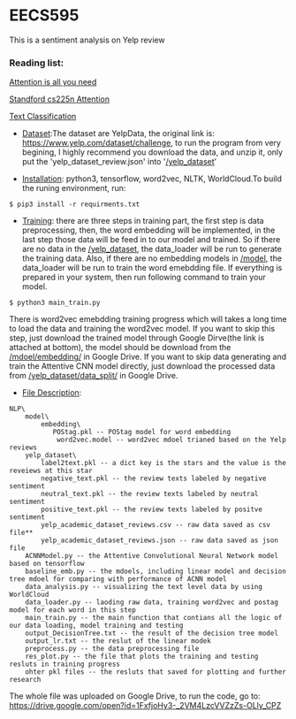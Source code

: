 # EECS595

This is a sentiment analysis on Yelp review

### Reading list:

[Attention is all you need](https://arxiv.org/pdf/1706.03762.pdf)

[Standford cs225n Attention](http://web.stanford.edu/class/cs224n/lectures/lecture12.pdf)

[Text Classification](https://github.com/TobiasLee/Text-Classification)

* [Dataset]():The dataset are YelpData, the original link is: https://www.yelp.com/dataset/challenge, to run the program from very begining, I highly recommend you download the data, and unzip it, only put the 'yelp_dataset_review.json' into '[/yelp_dataset](file)'

* [Installation](): python3, tensorflow, word2vec, NLTK, WorldCloud.To build the runing environment, run:
```commandline
$ pip3 install -r requirments.txt
```
* [Training](): there are three steps in training part, the first step is data preprocessing, then, the word embedding will be implemented, in the last step those data will be feed in to our model and trained. So if there are no data in the [/yelp_dataset](file), the data_loader will be run to generate the training data. Also, if there are no embedding models in [/model](file), the data_loader will be run to train the word emebdding file. If everything is prepared in your system, then run following command to train your model.
```commandline
$ python3 main_train.py
```
There is word2vec emebdding training progress which will takes a long time to load the data and training the word2vec model. If you want to skip this step, just download the trained model through Google Dirve(the link is attached at bottom), the model should be download from the [/mdoel/embedding/](file) in Google Drive.
If you want to skip data generating and train the Attentive CNN model directly, just download the processed data from [/yelp_dataset/data_split/](file) in Google Drive. 
* [File Description]():

```
NLP\
    model\
        embedding\
           POStag.pkl -- POStag model for word embedding 
            word2vec.model -- word2vec mdoel trianed based on the Yelp reviews
    yelp_dataset\
        label2text.pkl -- a dict key is the stars and the value is the reveiews at this star
        negative_text.pkl -- the review texts labeled by negative sentiment
        neutral_text.pkl -- the review texts labeled by neutral sentiment
        positive_text.pkl -- the review texts labeled by positve sentiment
        yelp_academic_dataset_reviews.csv -- raw data saved as csv file**
        yelp_academic_dataset_reviews.json -- raw data saved as json file
    ACNNModel.py -- the Attentive Convolutional Neural Network model based on tensorflow
    baseline_emb.py -- the mdoels, including linear model and decision tree mdoel for comparing with performance of ACNN model        
    data_analysis.py -- visualizing the text level data by using WorldCloud
    data_loader.py -- laoding raw data, training word2vec and postag model for each word in this step
    main_train.py -- the main function that contians all the logic of our data loading, model training and testing
    output_DecisionTree.txt -- the result of the decision tree model
    output_lr.txt -- the reslut of the linear modek
    preprocess.py -- the data preprocessing file
    res_plot.py -- the file that plots the training and testing resluts in training progress
    ohter pkl files -- the resluts that saved for plotting and further research

```
The whole file was uploaded on Google Drive, to run the code, go to: https://drive.google.com/open?id=1FxfjoHy3-_2VM4LzcVVZzZs-OLly_CPZ